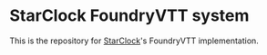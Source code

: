 # StarClock FoundryVTT system

This is the repository for [StarClock](https://docs.google.com/document/d/1fxi7X3F4vd9hPgb8OmItPsL4lCFMBodmAZFLSB8a038)'s FoundryVTT implementation.
